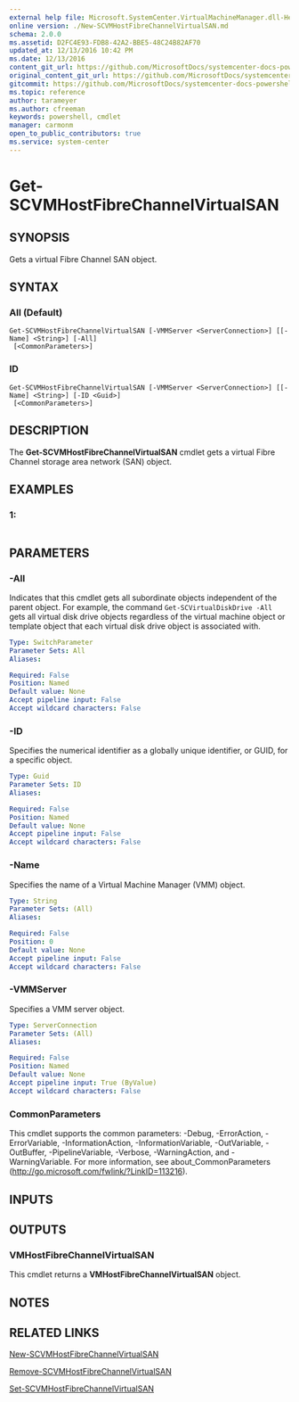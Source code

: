 ```yaml
---
external help file: Microsoft.SystemCenter.VirtualMachineManager.dll-Help.xml
online version: ./New-SCVMHostFibreChannelVirtualSAN.md
schema: 2.0.0
ms.assetid: D2FC4E93-FDB8-42A2-BBE5-48C24B82AF70
updated_at: 12/13/2016 10:42 PM
ms.date: 12/13/2016
content_git_url: https://github.com/MicrosoftDocs/systemcenter-docs-powershell/blob/master/systemcenter-cmdlets/VirtualMachineManager/v1/Get-SCVMHostFibreChannelVirtualSAN.md
original_content_git_url: https://github.com/MicrosoftDocs/systemcenter-docs-powershell/blob/master/systemcenter-cmdlets/VirtualMachineManager/v1/Get-SCVMHostFibreChannelVirtualSAN.md
gitcommit: https://github.com/MicrosoftDocs/systemcenter-docs-powershell/blob/ea9507ac2178040476af5407227db8cb97701ea9/systemcenter-cmdlets/VirtualMachineManager/v1/Get-SCVMHostFibreChannelVirtualSAN.md
ms.topic: reference
author: tarameyer
ms.author: cfreeman
keywords: powershell, cmdlet
manager: carmonm
open_to_public_contributors: true
ms.service: system-center
---
```


# Get-SCVMHostFibreChannelVirtualSAN

## SYNOPSIS
Gets a virtual Fibre Channel SAN object.

## SYNTAX

### All (Default)
```
Get-SCVMHostFibreChannelVirtualSAN [-VMMServer <ServerConnection>] [[-Name] <String>] [-All]
 [<CommonParameters>]
```

### ID
```
Get-SCVMHostFibreChannelVirtualSAN [-VMMServer <ServerConnection>] [[-Name] <String>] [-ID <Guid>]
 [<CommonParameters>]
```

## DESCRIPTION
The **Get-SCVMHostFibreChannelVirtualSAN** cmdlet gets a virtual Fibre Channel storage area network (SAN) object.

## EXAMPLES

### 1:
```

```

## PARAMETERS

### -All
Indicates that this cmdlet gets all subordinate objects independent of the parent object.
For example, the command `Get-SCVirtualDiskDrive -All` gets all virtual disk drive objects regardless of the virtual machine object or template object that each virtual disk drive object is associated with.

```yaml
Type: SwitchParameter
Parameter Sets: All
Aliases: 

Required: False
Position: Named
Default value: None
Accept pipeline input: False
Accept wildcard characters: False
```

### -ID
Specifies the numerical identifier as a globally unique identifier, or GUID, for a specific object.

```yaml
Type: Guid
Parameter Sets: ID
Aliases: 

Required: False
Position: Named
Default value: None
Accept pipeline input: False
Accept wildcard characters: False
```

### -Name
Specifies the name of a Virtual Machine Manager (VMM) object.

```yaml
Type: String
Parameter Sets: (All)
Aliases: 

Required: False
Position: 0
Default value: None
Accept pipeline input: False
Accept wildcard characters: False
```

### -VMMServer
Specifies a VMM server object.

```yaml
Type: ServerConnection
Parameter Sets: (All)
Aliases: 

Required: False
Position: Named
Default value: None
Accept pipeline input: True (ByValue)
Accept wildcard characters: False
```

### CommonParameters
This cmdlet supports the common parameters: -Debug, -ErrorAction, -ErrorVariable, -InformationAction, -InformationVariable, -OutVariable, -OutBuffer, -PipelineVariable, -Verbose, -WarningAction, and -WarningVariable. For more information, see about_CommonParameters (http://go.microsoft.com/fwlink/?LinkID=113216).

## INPUTS

## OUTPUTS

### VMHostFibreChannelVirtualSAN
This cmdlet returns a **VMHostFibreChannelVirtualSAN** object.

## NOTES

## RELATED LINKS

[New-SCVMHostFibreChannelVirtualSAN](xref:VirtualMachineManager/v1/New-SCVMHostFibreChannelVirtualSAN.md)

[Remove-SCVMHostFibreChannelVirtualSAN](xref:VirtualMachineManager/v1/Remove-SCVMHostFibreChannelVirtualSAN.md)

[Set-SCVMHostFibreChannelVirtualSAN](xref:VirtualMachineManager/v1/Set-SCVMHostFibreChannelVirtualSAN.md)

